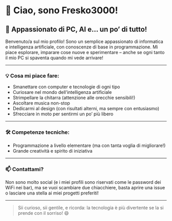 # 👋 Ciao, sono Fresko3000!

## 🚀 Appassionato di PC, AI e… un po’ di tutto!

Benvenuto/a sul mio profilo! Sono un semplice appassionato di informatica e intelligenza artificiale, con conoscenze di base in programmazione. Mi piace esplorare, imparare cose nuove e sperimentare – anche se ogni tanto il mio PC si spaventa quando mi vede arrivare!

---

### 💡 Cosa mi piace fare:
- Smanettare con computer e tecnologie di ogni tipo
- Curiosare nel mondo dell’intelligenza artificiale
- Strimpellare la chitarra (attenzione alle orecchie sensibili!)
- Ascoltare musica non-stop
- Dedicarmi al design (con risultati alterni, ma sempre con entusiasmo)
- Sfrecciare in moto per sentirmi un po’ più libero

---

### 🛠️ Competenze tecniche:
- Programmazione a livello elementare (ma con tanta voglia di migliorare!)
- Grande creatività e spirito di iniziativa

---

### 📫 Contattami?
Non sono molto social (e i miei profili sono riservati come le password dei WiFi nei bar), ma se vuoi scambiare due chiacchiere, basta aprire una issue o lasciare una stella ai miei progetti preferiti!

---

> Sii curioso, sii gentile, e ricorda: la tecnologia è più divertente se la si prende con il sorriso! 😄
